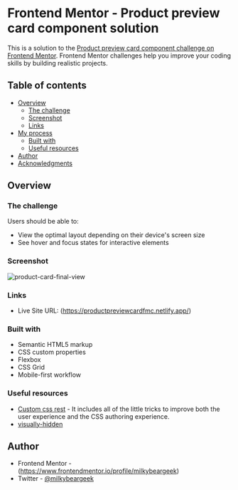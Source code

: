 # Frontend Mentor - Product preview card component solution

This is a solution to the [Product preview card component challenge on Frontend Mentor](https://www.frontendmentor.io/challenges/product-preview-card-component-GO7UmttRfa). Frontend Mentor challenges help you improve your coding skills by building realistic projects.

## Table of contents

- [Overview](#overview)
  - [The challenge](#the-challenge)
  - [Screenshot](#screenshot)
  - [Links](#links)
- [My process](#my-process)
  - [Built with](#built-with)
  - [Useful resources](#useful-resources)
- [Author](#author)
- [Acknowledgments](#acknowledgments)

## Overview

### The challenge

Users should be able to:

- View the optimal layout depending on their device's screen size
- See hover and focus states for interactive elements

### Screenshot
![product-card-final-view](https://github.com/milkybeargeek/product-preview-card-component-main/assets/146126513/9cc53eff-01ef-45aa-983a-567ac232c96f)

### Links

- Live Site URL: (https://productpreviewcardfmc.netlify.app/)

### Built with

- Semantic HTML5 markup
- CSS custom properties
- Flexbox
- CSS Grid
- Mobile-first workflow

### Useful resources

- [Custom css rest](https://www.joshwcomeau.com/css/custom-css-reset/) - It includes all of the little tricks to improve both the user experience and the CSS authoring experience.
- [visually-hidden](https://www.scottohara.me/blog/2017/04/14/inclusively-hidden.html)

## Author

- Frontend Mentor - (https://www.frontendmentor.io/profile/milkybeargeek)
- Twitter - [@milkybeargeek](https://twitter.com/milkybeargeek)
